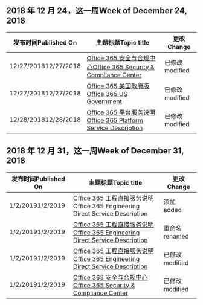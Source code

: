 <!-- This file is generated automatically each week. Changes made to this file will be overwritten.-->




## <a name="week-of-december-24-2018"></a><span data-ttu-id="06b5a-101">2018 年 12 月 24，这一周</span><span class="sxs-lookup"><span data-stu-id="06b5a-101">Week of December 24, 2018</span></span>


| <span data-ttu-id="06b5a-102">发布时间</span><span class="sxs-lookup"><span data-stu-id="06b5a-102">Published On</span></span> |<span data-ttu-id="06b5a-103">主题标题</span><span class="sxs-lookup"><span data-stu-id="06b5a-103">Topic title</span></span> | <span data-ttu-id="06b5a-104">更改</span><span class="sxs-lookup"><span data-stu-id="06b5a-104">Change</span></span> |
|------|------------|--------|
| <span data-ttu-id="06b5a-105">12/27/2018</span><span class="sxs-lookup"><span data-stu-id="06b5a-105">12/27/2018</span></span> | [<span data-ttu-id="06b5a-106">Office 365 安全与合规中心</span><span class="sxs-lookup"><span data-stu-id="06b5a-106">Office 365 Security & Compliance Center</span></span>](/Office365/ServiceDescriptions/office-365-platform-service-description/office-365-securitycompliance-center) | <span data-ttu-id="06b5a-107">已修改</span><span class="sxs-lookup"><span data-stu-id="06b5a-107">modified</span></span> |
| <span data-ttu-id="06b5a-108">12/27/2018</span><span class="sxs-lookup"><span data-stu-id="06b5a-108">12/27/2018</span></span> | [<span data-ttu-id="06b5a-109">Office 365 美国政府版</span><span class="sxs-lookup"><span data-stu-id="06b5a-109">Office 365 US Government</span></span>](/Office365/ServiceDescriptions/office-365-platform-service-description/office-365-us-government/office-365-us-government) | <span data-ttu-id="06b5a-110">已修改</span><span class="sxs-lookup"><span data-stu-id="06b5a-110">modified</span></span> |
| <span data-ttu-id="06b5a-111">12/28/2018</span><span class="sxs-lookup"><span data-stu-id="06b5a-111">12/28/2018</span></span> | [<span data-ttu-id="06b5a-112">Office 365 平台服务说明</span><span class="sxs-lookup"><span data-stu-id="06b5a-112">Office 365 Platform Service Description</span></span>](/Office365/ServiceDescriptions/office-365-platform-service-description/office-365-platform-service-description) | <span data-ttu-id="06b5a-113">已修改</span><span class="sxs-lookup"><span data-stu-id="06b5a-113">modified</span></span> |


## <a name="week-of-december-31-2018"></a><span data-ttu-id="06b5a-114">2018 年 12 月 31，这一周</span><span class="sxs-lookup"><span data-stu-id="06b5a-114">Week of December 31, 2018</span></span>


| <span data-ttu-id="06b5a-115">发布时间</span><span class="sxs-lookup"><span data-stu-id="06b5a-115">Published On</span></span> |<span data-ttu-id="06b5a-116">主题标题</span><span class="sxs-lookup"><span data-stu-id="06b5a-116">Topic title</span></span> | <span data-ttu-id="06b5a-117">更改</span><span class="sxs-lookup"><span data-stu-id="06b5a-117">Change</span></span> |
|------|------------|--------|
| <span data-ttu-id="06b5a-118">1/2/2019</span><span class="sxs-lookup"><span data-stu-id="06b5a-118">1/2/2019</span></span> | <span data-ttu-id="06b5a-119">Office 365 工程直接服务说明</span><span class="sxs-lookup"><span data-stu-id="06b5a-119">Office 365 Engineering Direct Service Description</span></span> | <span data-ttu-id="06b5a-120">添加</span><span class="sxs-lookup"><span data-stu-id="06b5a-120">added</span></span> |
| <span data-ttu-id="06b5a-121">1/2/2019</span><span class="sxs-lookup"><span data-stu-id="06b5a-121">1/2/2019</span></span> | [<span data-ttu-id="06b5a-122">Office 365 工程直接服务说明</span><span class="sxs-lookup"><span data-stu-id="06b5a-122">Office 365 Engineering Direct Service Description</span></span>](/Office365/ServiceDescriptions/office-365-engineering-direct-service-description) | <span data-ttu-id="06b5a-123">重命名</span><span class="sxs-lookup"><span data-stu-id="06b5a-123">renamed</span></span> |
| <span data-ttu-id="06b5a-124">1/2/2019</span><span class="sxs-lookup"><span data-stu-id="06b5a-124">1/2/2019</span></span> | [<span data-ttu-id="06b5a-125">Office 365 工程直接服务说明</span><span class="sxs-lookup"><span data-stu-id="06b5a-125">Office 365 Engineering Direct Service Description</span></span>](/Office365/ServiceDescriptions/office-365-engineering-direct-service-description) | <span data-ttu-id="06b5a-126">已修改</span><span class="sxs-lookup"><span data-stu-id="06b5a-126">modified</span></span> |
| <span data-ttu-id="06b5a-127">1/2/2019</span><span class="sxs-lookup"><span data-stu-id="06b5a-127">1/2/2019</span></span> | [<span data-ttu-id="06b5a-128">Office 365 安全与合规中心</span><span class="sxs-lookup"><span data-stu-id="06b5a-128">Office 365 Security & Compliance Center</span></span>](/Office365/ServiceDescriptions/office-365-platform-service-description/office-365-securitycompliance-center) | <span data-ttu-id="06b5a-129">已修改</span><span class="sxs-lookup"><span data-stu-id="06b5a-129">modified</span></span> |
